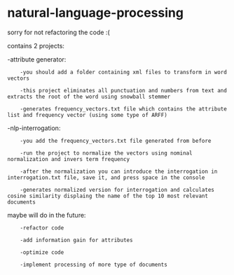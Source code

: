 # natural-language-processing
sorry for not refactoring the code :(


contains 2 projects:


  -attribute generator:
  
  		-you should add a folder containing xml files to transform in word vectors
  
  		-this project eliminates all punctuation and numbers from text and extracts the root of the word using snowball stemmer
        
		-generates frequency_vectors.txt file which contains the attribute list and frequency vector (using some type of ARFF)


-nlp-interrogation: 

		-you add the frequency_vectors.txt file generated from before

		-run the project to normalize the vectors using nominal normalization and invers term frequency
        
		-after the normalization you can introduce the interrogation in interrogation.txt file, save it, and press space in the console
        
		-generates normalized version for interrogation and calculates cosine similarity displaing the name of the top 10 most relevant documents
         
		 
maybe will do in the future:  
		
		-refactor code
        
		-add information gain for attributes
        
		-optimize code
        
		-implement processing of more type of documents
